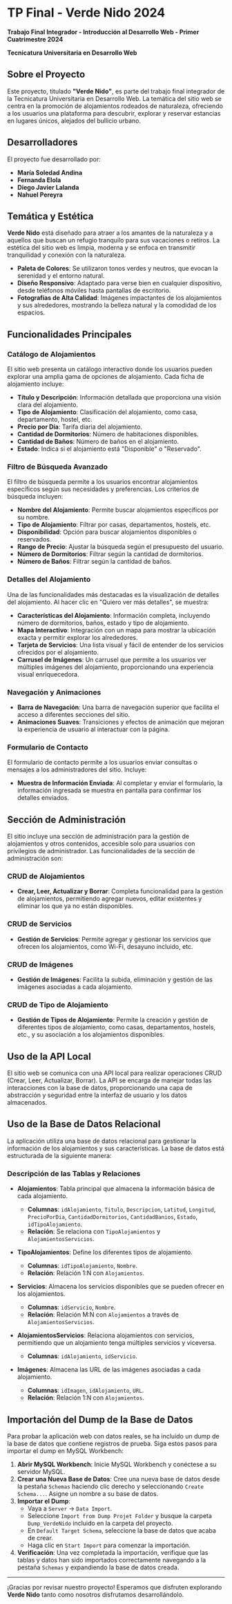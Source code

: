 # TP Final - Verde Nido 2024

**Trabajo Final Integrador - Introducción al Desarrollo Web - Primer Cuatrimestre 2024**

**Tecnicatura Universitaria en Desarrollo Web**

## Sobre el Proyecto

Este proyecto, titulado **"Verde Nido"**, es parte del trabajo final integrador de la Tecnicatura Universitaria en Desarrollo Web. La temática del sitio web se centra en la promoción de alojamientos rodeados de naturaleza, ofreciendo a los usuarios una plataforma para descubrir, explorar y reservar estancias en lugares únicos, alejados del bullicio urbano.

## Desarrolladores

El proyecto fue desarrollado por:

- **María Soledad Andina**
- **Fernanda Elola**
- **Diego Javier Lalanda**
- **Nahuel Pereyra**

## Temática y Estética

**Verde Nido** está diseñado para atraer a los amantes de la naturaleza y a aquellos que buscan un refugio tranquilo para sus vacaciones o retiros. La estética del sitio web es limpia, moderna y se enfoca en transmitir tranquilidad y conexión con la naturaleza.

- **Paleta de Colores**: Se utilizaron tonos verdes y neutros, que evocan la serenidad y el entorno natural.
- **Diseño Responsivo**: Adaptado para verse bien en cualquier dispositivo, desde teléfonos móviles hasta pantallas de escritorio.
- **Fotografías de Alta Calidad**: Imágenes impactantes de los alojamientos y sus alrededores, mostrando la belleza natural y la comodidad de los espacios.

## Funcionalidades Principales

### Catálogo de Alojamientos

El sitio web presenta un catálogo interactivo donde los usuarios pueden explorar una amplia gama de opciones de alojamiento. Cada ficha de alojamiento incluye:

- **Título y Descripción**: Información detallada que proporciona una visión clara del alojamiento.
- **Tipo de Alojamiento**: Clasificación del alojamiento, como casa, departamento, hostel, etc.
- **Precio por Día**: Tarifa diaria del alojamiento.
- **Cantidad de Dormitorios**: Número de habitaciones disponibles.
- **Cantidad de Baños**: Número de baños en el alojamiento.
- **Estado**: Indica si el alojamiento está "Disponible" o "Reservado".

### Filtro de Búsqueda Avanzado

El filtro de búsqueda permite a los usuarios encontrar alojamientos específicos según sus necesidades y preferencias. Los criterios de búsqueda incluyen:

- **Nombre del Alojamiento**: Permite buscar alojamientos específicos por su nombre.
- **Tipo de Alojamiento**: Filtrar por casas, departamentos, hostels, etc.
- **Disponibilidad**: Opción para buscar alojamientos disponibles o reservados.
- **Rango de Precio**: Ajustar la búsqueda según el presupuesto del usuario.
- **Número de Dormitorios**: Filtrar según la cantidad de dormitorios.
- **Número de Baños**: Filtrar según la cantidad de baños.

### Detalles del Alojamiento

Una de las funcionalidades más destacadas es la visualización de detalles del alojamiento. Al hacer clic en "Quiero ver más detalles", se muestra:

- **Características del Alojamiento**: Información completa, incluyendo número de dormitorios, baños, estado y tipo de alojamiento.
- **Mapa Interactivo**: Integración con un mapa para mostrar la ubicación exacta y permitir explorar los alrededores.
- **Tarjeta de Servicios**: Una lista visual y fácil de entender de los servicios ofrecidos por el alojamiento.
- **Carrusel de Imágenes**: Un carrusel que permite a los usuarios ver múltiples imágenes del alojamiento, proporcionando una experiencia visual enriquecedora.

### Navegación y Animaciones

- **Barra de Navegación**: Una barra de navegación superior que facilita el acceso a diferentes secciones del sitio.
- **Animaciones Suaves**: Transiciones y efectos de animación que mejoran la experiencia de usuario al interactuar con la página.

### Formulario de Contacto

El formulario de contacto permite a los usuarios enviar consultas o mensajes a los administradores del sitio. Incluye:

- **Muestra de Información Enviada**: Al completar y enviar el formulario, la información ingresada se muestra en pantalla para confirmar los detalles enviados.

## Sección de Administración

El sitio incluye una sección de administración para la gestión de alojamientos y otros contenidos, accesible solo para usuarios con privilegios de administrador. Las funcionalidades de la sección de administración son:

### CRUD de Alojamientos

- **Crear, Leer, Actualizar y Borrar**: Completa funcionalidad para la gestión de alojamientos, permitiendo agregar nuevos, editar existentes y eliminar los que ya no están disponibles.

### CRUD de Servicios

- **Gestión de Servicios**: Permite agregar y gestionar los servicios que ofrecen los alojamientos, como Wi-Fi, desayuno incluido, etc.

### CRUD de Imágenes

- **Gestión de Imágenes**: Facilita la subida, eliminación y gestión de las imágenes asociadas a cada alojamiento.

### CRUD de Tipo de Alojamiento

- **Gestión de Tipos de Alojamiento**: Permite la creación y gestión de diferentes tipos de alojamiento, como casas, departamentos, hostels, etc., y su asociación a los alojamientos disponibles.

## Uso de la API Local

El sitio web se comunica con una API local para realizar operaciones CRUD (Crear, Leer, Actualizar, Borrar). La API se encarga de manejar todas las interacciones con la base de datos, proporcionando una capa de abstracción y seguridad entre la interfaz de usuario y los datos almacenados.

## Uso de la Base de Datos Relacional

La aplicación utiliza una base de datos relacional para gestionar la información de los alojamientos y sus características. La base de datos está estructurada de la siguiente manera:

### Descripción de las Tablas y Relaciones

- **Alojamientos**: Tabla principal que almacena la información básica de cada alojamiento.
  - **Columnas**: `idAlojamiento`, `Titulo`, `Descripcion`, `Latitud`, `Longitud`, `PrecioPorDia`, `CantidadDormitorios`, `CantidadBanios`, `Estado`, `idTipoAlojamiento`.
  - **Relación**: Se relaciona con `TipoAlojamientos` y `AlojamientosServicios`.

- **TipoAlojamientos**: Define los diferentes tipos de alojamiento.
  - **Columnas**: `idTipoAlojamiento`, `Nombre`.
  - **Relación**: Relación 1:N con `Alojamientos`.

- **Servicios**: Almacena los servicios disponibles que se pueden ofrecer en los alojamientos.
  - **Columnas**: `idServicio`, `Nombre`.
  - **Relación**: Relación M:N con `Alojamientos` a través de `AlojamientosServicios`.

- **AlojamientosServicios**: Relaciona alojamientos con servicios, permitiendo que un alojamiento tenga múltiples servicios y viceversa.
  - **Columnas**: `idAlojamiento`, `idServicio`.

- **Imágenes**: Almacena las URL de las imágenes asociadas a cada alojamiento.
  - **Columnas**: `idImagen`, `idAlojamiento`, `URL`.
  - **Relación**: Relación 1:N con `Alojamientos`.

## Importación del Dump de la Base de Datos

Para probar la aplicación web con datos reales, se ha incluido un dump de la base de datos que contiene registros de prueba. Siga estos pasos para importar el dump en MySQL Workbench:

1. **Abrir MySQL Workbench**: Inicie MySQL Workbench y conéctese a su servidor MySQL.
2. **Crear una Nueva Base de Datos**: Cree una nueva base de datos desde la pestaña `Schemas` haciendo clic derecho y seleccionando `Create Schema...`. Asigne un nombre a su base de datos.
3. **Importar el Dump**: 
   - Vaya a `Server` -> `Data Import`.
   - Seleccione `Import from Dump Projet Folder` y busque la carpeta `Dump_VerdeNido` incluido en la carpeta del proyecto.
   - En `Default Target Schema`, seleccione la base de datos que acaba de crear.
   - Haga clic en `Start Import` para comenzar la importación.
4. **Verificación**: Una vez completada la importación, verifique que las tablas y datos han sido importados correctamente navegando a la pestaña `Schemas` y expandiendo la base de datos creada.

---

¡Gracias por revisar nuestro proyecto! Esperamos que disfruten explorando **Verde Nido** tanto como nosotros disfrutamos desarrollándolo.
